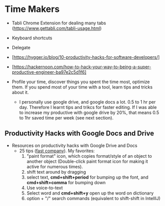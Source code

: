 # Time Makers

- Tabli Chrome Extension for dealing many tabs (https://www.gettabli.com/tabli-usage.html)
- Keyboard shortcuts
- Delegate

- [https://hygger.io/blog/10-productivity-hacks-for-software-developers/]
- [https://hackernoon.com/how-to-hack-your-way-to-being-a-super-productive-engineer-ba97e2c5d1f6]

- Profile your time, discover things you spent the time most, optimize them. If you spend most of your time with a tool, learn tips and tricks about it. 
  - I personally use google drive, and google docs a lot. 0.5 to 1 hr per day. Therefore I learnt tips and trikcs for faster editing. If I was able to increase my productive with google drive by 20%, that means 0.5 to 1hr saved time per week (see next section). 
  
  
## Productivity Hacks with Google Docs and Drive
- Resources on productivity hacks with Google Drive and Docs
  - 25 tips ([fast company](https://www.fastcompany.com/90221069/25-incredibly-useful-things-you-didnt-know-google-docs-could-do)). My favorites:
    1. "paint format" icon, which copies format/style of an object to another object (Double-click paint format icon for making it active for numerous times).
    2. shift text around by dragging
    3. select text, **cmd+shift+period** for bumping up the font, and **cmd+shift+comma** for bumping down
    4. Use voice-to-text
    5. Select word and **cmd+shift+y** open up the word on dictionary
    6. option + "/"  search commands (equivalent to shift-shift in IntellIJ)
